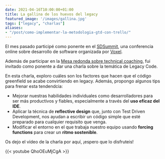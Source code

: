 ```yaml
---
date: 2021-04-16T10:00:00+01:00
title: La gallina de los huevos del legacy
featured_image: '/images/gallina.jpg'
tags: ["legacy", "charlas"]
aliases:
- "/post/como-implementar-la-metodologia-gtd-con-trello/"
---
```


El mes pasado participé como ponente en el [SDSummit](https://sdsummit.es/), una conferencia online sobre desarrollo de software organizada por [Voxel](https://www.voxelgroup.net/es/index.html).

Además de participar en la [Mesa redonda sobre technical coaching](/post/mesa-redonda-technical-coaching/), fui invitado como ponente a dar una charla sobre la temática de Legacy Code.

En esta charla, exploro cuáles son los factores que hacen que el código greenfield se acabe convirtiendo en legacy. Además, propongo algunos tips para frenar esta tendendcia:

- Mejorar nuestras habilidades individuales como desarrolladores para ser más productivos y fiables, especialmente a través del **uso eficaz del IDE**.
- Aplicar la técnica de **reflective design** que, junto con Test Driven Development, nos ayudan a escribir un código simple que esté preparado para cualquier requisito que venga.
- Modificar el entorno en el que trabaja nuestro equipo usando **forcing functions** para crear un **ritmo sostenible**.

Os dejo el vídeo de la charla por aquí, ¡espero que lo disfruteis!

{{< youtube QhoOEuMjCgA >}}
